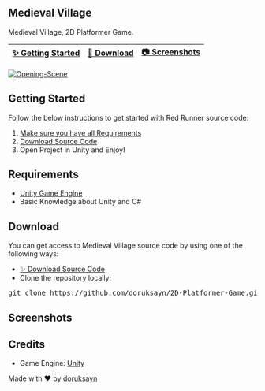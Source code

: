Medieval Village
----------------
<p>Medieval Village, 2D Platformer Game.<p>
<markdown-accessiblity-table data-catalyst=""><table>
<thead>
<tr>
<th><a href="#getting-started">✨ Getting Started</a></th>
<th><a href="#download">🚀 Download</a></th>
<th><a href="#screenshots">📷 Screenshots</a></th>
</tr>
</thead>
</table></markdown-accessiblity-table>
<a href="[https://ibb.co/chbpfwV7](https://camo.githubusercontent.com/f863a92b6828ab18dc31f84c23069cca49934ba36c0267736ccc18a4bf2c3515/68747470733a2f2f692e6962622e636f2f5254684d724e64562f4f70656e696e672d5363656e652e706e67)"><img src="https://i.ibb.co/RThMrNdV/Opening-Scene.png" alt="Opening-Scene" style="max-width: 100%"></a>
<h2>Getting Started</h2>
<b></b>
Follow the below instructions to get started with Red Runner source code:
<ol dir="auto">
<li><a href="#requirements">Make sure you have all Requirements</a></li>
<li><a href="#download">Download Source Code</a></li>
<li>Open Project in Unity and Enjoy!</li>
</ol>
<h2>Requirements</h2>
<b></b>
<ul dir="auto">
<li><a href="https://unity3d.com" rel="nofollow">Unity Game Engine</a></li>
<li>Basic Knowledge about Unity and C#</li>
</ul>
<div class="markdown-heading" dir="auto"><h2 tabindex="-1" class="heading-element" dir="auto">Download</h2><a id="user-content-download" class="anchor" aria-label="Permalink: Download" href="#download"></a></div>
You can get access to Medieval Village source code by using one of the following ways:
<ul dir="auto">
<li><a href="https://github.com/doruksayn/2D-Platformer-Game/archive/refs/heads/main.zip">✨ Download Source Code</a></li>
<li>Clone the repository locally:</li>
</ul>
<div class="highlight highlight-source-shell notranslate position-relative overflow-auto" dir="auto"><pre>git clone https://github.com/doruksayn/2D-Platformer-Game.git</pre><div class="zeroclipboard-container"><clipboard-copy aria-label="Copy" class="ClipboardButton btn btn-invisible js-clipboard-copy m-2 p-0 d-flex flex-justify-center flex-items-center" data-copy-feedback="Copied!" data-tooltip-direction="w" value="git clone https://github.com/BayatGames/RedRunner.git" tabindex="0" role="button"></clipboard-copy></div></div>
<div class="markdown-heading" dir="auto"><h2 tabindex="-1" class="heading-element" dir="auto">Screenshots</h2><a id="user-content-screenshots" class="anchor" aria-label="Permalink: Screenshots" href="#screenshots"></a></div>
<div class="markdown-heading" dir="auto"><h2 tabindex="-1" class="heading-element" dir="auto">Credits</h2><a id="user-content-credits" class="anchor" aria-label="Permalink: Credits" href="#credits"></a></div>
<ul dir="auto">
<li>Game Engine: <a href="https://unity3d.com/" rel="nofollow">Unity</a></li>
</ul>
<p dir="auto">Made with ❤️ by <a href="https://github.com/doruksayn">doruksayn</a></p>


